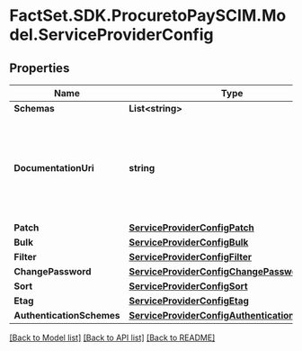 # FactSet.SDK.ProcuretoPaySCIM.Model.ServiceProviderConfig

## Properties

Name | Type | Description | Notes
------------ | ------------- | ------------- | -------------
**Schemas** | **List&lt;string&gt;** |  | [optional] 
**DocumentationUri** | **string** | An HTTP-addressable URL pointing to the service provider&#39;s human-consumable help documentation. | [optional] [readonly] 
**Patch** | [**ServiceProviderConfigPatch**](ServiceProviderConfigPatch.md) |  | 
**Bulk** | [**ServiceProviderConfigBulk**](ServiceProviderConfigBulk.md) |  | 
**Filter** | [**ServiceProviderConfigFilter**](ServiceProviderConfigFilter.md) |  | 
**ChangePassword** | [**ServiceProviderConfigChangePassword**](ServiceProviderConfigChangePassword.md) |  | 
**Sort** | [**ServiceProviderConfigSort**](ServiceProviderConfigSort.md) |  | 
**Etag** | [**ServiceProviderConfigEtag**](ServiceProviderConfigEtag.md) |  | 
**AuthenticationSchemes** | [**ServiceProviderConfigAuthenticationSchemes**](ServiceProviderConfigAuthenticationSchemes.md) |  | 

[[Back to Model list]](../README.md#documentation-for-models) [[Back to API list]](../README.md#documentation-for-api-endpoints) [[Back to README]](../README.md)


